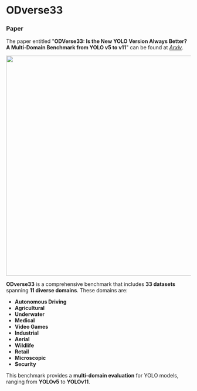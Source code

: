 # ODverse33

### Paper
The paper entitled "**ODVerse33: Is the New YOLO Version Always Better? A Multi-Domain Benchmark from YOLO v5 to v11**" can be found at [*Arxiv*](#).

<p align="center">
  <img src="https://github.com/user-attachments/assets/296d5550-90f0-4205-9d5b-e7b9545aed4a" width="600" height="auto">
</p>

**ODverse33** is a comprehensive benchmark that includes **33 datasets** spanning **11 diverse domains**. These domains are:

- **Autonomous Driving**
- **Agricultural**
- **Underwater**
- **Medical**
- **Video Games**
- **Industrial**
- **Aerial**
- **Wildlife**
- **Retail**
- **Microscopic**
- **Security**

This benchmark provides a **multi-domain evaluation** for YOLO models, ranging from **YOLOv5** to **YOLOv11**. 




